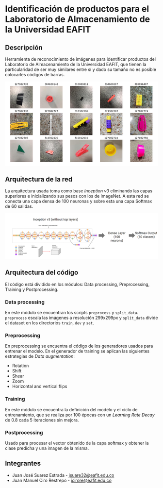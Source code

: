 # Identificación de productos para el Laboratorio de Almacenamiento de la Universidad EAFIT

## Descripción
Herramienta de reconocimiento de imágenes para identificar productos del Laboratorio de Almacenamiento de la Universidad EAFIT, que tienen la particularidad de ser muy similares entre sí y dado su tamaño no es posible colocarles códigos de barras.

![prods_ex_2](/images/prods_ex_2.PNG?raw=true "prods_ex_2")

## Arquitectura de la red
La arquitectura usada toma como base *Inception v3* eliminando las capas superiores e inicializando sus pesos con los de ImageNet. A esta red se conecta una capa densa de 100 neuronas y sobre esta una capa Softmax de 60 salidas. 

![architecture](/images/arch.png?raw=true "architecture")

## Arquitectura del código
El código está dividido en los módulos: Data processing, Preprocessing, Training y Postprocessing. 

### Data processing
En este módulo se encuentran los scripts `preprocess` y `split_data`. `preprocess` escala las imágenes a resolución 299x299px y `split_data` divide el dataset  en los directorios `train`, `dev` y `set`.

### Preprocessing
En preprocessing se encuentra el código de los generadores usados para entrenar el modelo. En el generador de training se aplican las siguientes estrategias de *Data augmentation*:

* Rotation
* Shift
* Shear
* Zoom
* Horizontal and vertical flips

### Training
En este módulo se encuentra la definición del modelo y el ciclo de entrenamiento, que se realiza por 100 épocas con un *Learning Rate Decay* de 0.8 cada 5 iteraciones sin mejora.

### Postprocessing
Usado para procesar el vector obtenido de la capa softmax y obtener la clase predicha y una imagen de la misma.

## Integrantes
* Juan José Suarez Estrada - jsuare32@eafit.edu.co
* Juan Manuel Ciro Restrepo - jcirore@eafit.edu.co
